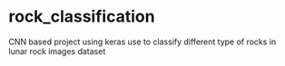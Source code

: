 # rock_classification
CNN based project using keras use to classify different type of rocks in lunar rock images dataset 
